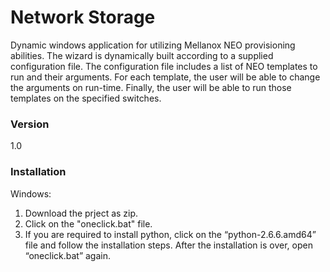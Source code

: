 # Network Storage
Dynamic windows application for utilizing Mellanox NEO provisioning abilities.
The wizard is dynamically built according to a supplied configuration file. The configuration file includes a list of NEO templates to run and their arguments.
For each template, the user will be able to change the arguments on run-time. Finally, the user will be able to run those templates on the specified switches.

### Version
1.0

### Installation

Windows:
1) Download the prject as zip.
2) Click on the "oneclick.bat" file.
3) If you are required to install python, click on the “python-2.6.6.amd64” file and follow the installation steps. After the installation is over, open “oneclick.bat” again.

